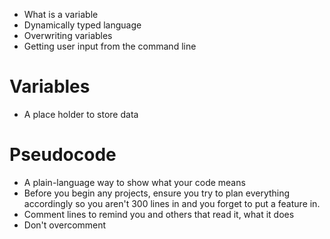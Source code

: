 - What is a variable
- Dynamically typed language
- Overwriting variables
- Getting user input from the command line

# Variables
- A place holder to store data

#  Pseudocode
- A plain-language way to show what your code means
- Before you begin any projects, ensure you try to plan everything accordingly so you aren't 300 lines in and you forget to put a feature in.
- Comment lines to remind you and others that read it, what it does
- Don't overcomment